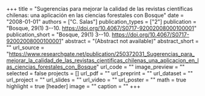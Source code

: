 +++
title = "Sugerencias para mejorar la calidad de las revistas científicas chilenas: una aplicación en las ciencias forestales con Bosque"
date = "2008-01-01"
authors = ["C. Salas"]
publication_types = ["2"]
publication = "Bosque, 29(1) 3--10. https://doi.org/10.4067/S0717-92002008000100001"
publication_short = "Bosque, 29(1) 3--10. https://doi.org/10.4067/S0717-92002008000100001"
abstract = "(Abstract not available)"
abstract_short = ""
url_source = "https://www.researchgate.net/publication/250372031_Sugerencias_para_mejorar_la_calidad_de_las_revistas_cientificas_chilenas_una_aplicacion_en_las_ciencias_forestales_con_Bosque"
url_code = ""
image_preview = ""
selected = false
projects = []
url_pdf = ""
url_preprint = ""
url_dataset = ""
url_project = ""
url_slides = ""
url_video = ""
url_poster = ""
math = true
highlight = true
[header]
image = ""
caption = ""
+++
